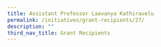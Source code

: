 ```yaml
---
title: Assistant Professor Laavanya Kathiravelu
permalink: /initiatives/grant-recipients/27/
description: ""
third_nav_title: Grant Recipients
---
```

